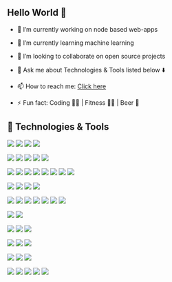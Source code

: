 ## Hello World 🚀

<!--
**ravindrasinghshah/ravindrasinghshah** is a ✨ _special_ ✨ repository because its `README.md` (this file) appears on your GitHub profile.

Here are some ideas to get you started:
-->
- 🔭 I’m currently working on node based web-apps
- 🌱 I’m currently learning machine learning
- 👯 I’m looking to collaborate on open source projects
- 💬 Ask me about Technologies & Tools listed below ⬇️
- 📫 How to reach me: [Click here](https://ravindrasinghshah.web.app/#contact)

- ⚡ Fun fact: Coding 👨‍💻 | Fitness 🧘‍♂️ | Beer 🍺

## 🔧 Technologies & Tools
![](https://img.shields.io/badge/IDE-Visual_Studio_Code-informational?style=flat&logo=visual-studio-code&logoColor=white&color=007ACC)
![](https://img.shields.io/badge/IDE-Visual_Studio-informational?style=flat&logo=visual-studio&logoColor=white&color=5C2D91)
![](https://img.shields.io/badge/IDE-Android_Studio-informational?style=flat&logo=android-studio&logoColor=white&color=3DDC84)
![](https://img.shields.io/badge/IDE-Eclipse_IDE-informational?style=flat&logo=eclipse-ide&logoColor=white&color=2C2255)

![](https://img.shields.io/badge/Code-HTML5-informational?style=flat&logo=html5&logoColor=white&color=E34F26)
![](https://img.shields.io/badge/Code-CSS3-informational?style=flat&logo=css3&logoColor=white&color=1572B6)
![](https://img.shields.io/badge/Code-SASS-informational?style=flat&logo=sass&logoColor=white&color=CC6699)
![](https://img.shields.io/badge/Code-Bootstrap-informational?style=flat&logo=bootstrap&logoColor=white&color=7952B3)
![](https://img.shields.io/badge/Code-Material_UI-informational?style=flat&logo=material-ui&logoColor=white&color=0081CB)

![](https://img.shields.io/badge/Code-JavaScript-informational?style=flat&logo=javascript&logoColor=white&color=F7DF1E)
![](https://img.shields.io/badge/Code-JQuery-informational?style=flat&logo=jquery&logoColor=white&color=0769AD)
![](https://img.shields.io/badge/Code-React-informational?style=flat&logo=react&logoColor=white&color=61DAFB)
![](https://img.shields.io/badge/Code-Angular-informational?style=flat&logo=angular&logoColor=white&color=DD0031)
![](https://img.shields.io/badge/Code-Kendo-informational?style=flat&logo=javascript&logoColor=white&color=2bbc8a)
![](https://img.shields.io/badge/Code-PUG-informational?style=flat&logo=javascript&logoColor=white&color=2bbc8a)
![](https://img.shields.io/badge/Code-HandleBar-informational?style=flat&logo=javascript&logoColor=white&color=2bbc8a)
![](https://img.shields.io/badge/Code-TypeScript-informational?style=flat&logo=typescript&logoColor=white&color=3178C6)

![](https://img.shields.io/badge/Code-Node.JS-informational?style=flat&logo=node.js&logoColor=white&color=339933)
![](https://img.shields.io/badge/Code-.NET-informational?style=flat&logo=.net&logoColor=white&color=5C2D91)
![](https://img.shields.io/badge/Code-C_Sharp-informational?style=flat&logo=c-sharp&logoColor=white&color=239120)
![](https://img.shields.io/badge/Code-Python-informational?style=flat&logo=python&logoColor=white&color=3776AB)

![](https://img.shields.io/badge/DB-Microsoft_SQL_Server-informational?style=flat&logo=microsoft-sql-server&logoColor=white&color=CC2927)
![](https://img.shields.io/badge/DB-PostgreSQL-informational?style=flat&logo=postgresql&logoColor=white&color=336791)
![](https://img.shields.io/badge/DB-Oracle-informational?style=flat&logo=oracle&logoColor=white&color=F80000)
![](https://img.shields.io/badge/DB-Couchbase-informational?style=flat&logo=couchbase&logoColor=white&color=EA2328)
![](https://img.shields.io/badge/DB-Firestore-informational?style=flat&logo=firebase&logoColor=white&color=FFCA28)
![](https://img.shields.io/badge/DB-DocumentDB-informational?style=flat&logo=microsoft-azure&logoColor=white&color=0089D6)
![](https://img.shields.io/badge/DB-Airtable-informational?style=flat&logo=airtable&logoColor=white&color=18BFFF)

![](https://img.shields.io/badge/PM-NPM-informational?style=flat&logo=npm&logoColor=white&color=CB3837)
![](https://img.shields.io/badge/PM-NuGet-informational?style=flat&logo=nuget&logoColor=white&color=004880)

![](https://img.shields.io/badge/Tool-Grunt-informational?style=flat&logo=grunt&logoColor=white&color=FBA919)
![](https://img.shields.io/badge/Tool-Gulp-informational?style=flat&logo=gulp&logoColor=white&color=CF4647)
![](https://img.shields.io/badge/Tool-Webpack-informational?style=flat&logo=webpack&logoColor=white&color=8DD6F9)

![](https://img.shields.io/badge/SVN-Azure_DevOps-informational?style=flat&logo=azure-devops&logoColor=white&color=0078D7)
![](https://img.shields.io/badge/SVN-Git-informational?style=flat&logo=git&logoColor=white&color=F05032)
![](https://img.shields.io/badge/SVN-Bitbucket-informational?style=flat&logo=bitbucket&logoColor=white&color=0052CC)

![](https://img.shields.io/badge/Cloud-Digital_Ocean-informational?style=flat&logo=digitalocean&logoColor=white&color=0080FF)
![](https://img.shields.io/badge/Cloud-Firebase-informational?style=flat&logo=firebase&logoColor=white&color=FFCA28)
![](https://img.shields.io/badge/Cloud-Microsoft_Azure-informational?style=flat&logo=microsoft-azure&logoColor=white&color=0089D6)

![](https://img.shields.io/badge/Integration-DocuSign-informational?style=flat&logo=docusign&logoColor=white&color=FFCC22)
![](https://img.shields.io/badge/Integration-Twilio-informational?style=flat&logo=twilio&logoColor=white&color=F22F46)
![](https://img.shields.io/badge/Integration-PayPal-informational?style=flat&logo=paypal&logoColor=white&color=00457C)
![](https://img.shields.io/badge/Integration-Stripe-informational?style=flat&logo=stripe&logoColor=white&color=008CDD)
![](https://img.shields.io/badge/Integration-Google_APIs-informational?style=flat&logo=google&logoColor=white&color=4285F4)
